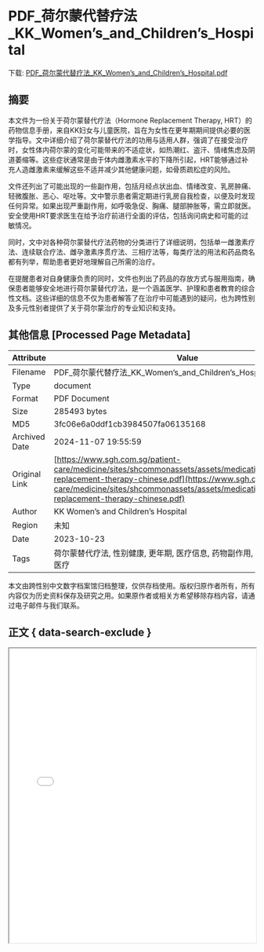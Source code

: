 # PDF_荷尔蒙代替疗法_KK_Women’s_and_Children’s_Hospital

<!-- tcd_download_link -->
下载: <a href="PDF_荷尔蒙代替疗法_KK_Women’s_and_Children’s_Hospital.pdf" download>PDF_荷尔蒙代替疗法_KK_Women’s_and_Children’s_Hospital.pdf</a>
<!-- tcd_download_link_end -->

## 摘要

<!-- tcd_abstract -->
本文件为一份关于荷尔蒙替代疗法（Hormone Replacement Therapy, HRT）的药物信息手册，来自KK妇女与儿童医院，旨在为女性在更年期期间提供必要的医学指导。文中详细介绍了荷尔蒙替代疗法的功用与适用人群，强调了在接受治疗时，女性体内荷尔蒙的变化可能带来的不适症状，如热潮红、盗汗、情绪焦虑及阴道萎缩等。这些症状通常是由于体内雌激素水平的下降所引起，HRT能够通过补充人造雌激素来缓解这些不适并减少其他健康问题，如骨质疏松症的风险。

文件还列出了可能出现的一些副作用，包括月经点状出血、情绪改变、乳房肿痛、轻微腹胀、恶心、呕吐等。文中警示患者需定期进行乳房自我检查，以便及时发现任何异常。如果出现严重副作用，如呼吸急促、胸痛、腿部肿胀等，需立即就医。安全使用HRT要求医生在给予治疗前进行全面的评估，包括询问病史和可能的过敏情况。

同时，文中对各种荷尔蒙替代疗法药物的分类进行了详细说明，包括单一雌激素疗法、连续联合疗法、雌孕激素序贯疗法、三相疗法等，每类疗法的用法和药品商名都有列举，帮助患者更好地理解自己所需的治疗。

在提醒患者对自身健康负责的同时，文件也列出了药品的存放方式与服用指南，确保患者能够安全地进行荷尔蒙替代疗法，是一个涵盖医学、护理和患者教育的综合性文档。这些详细的信息不仅为患者解答了在治疗中可能遇到的疑问，也为跨性别及多元性别者提供了关于荷尔蒙治疗的专业知识和支持。

<!-- tcd_abstract_end -->

## 其他信息 [Processed Page Metadata]

| Attribute       | Value                                  |
|-----------------|----------------------------------------|
| Filename        | PDF_荷尔蒙代替疗法_KK_Women’s_and_Children’s_Hospital.pdf                             |
| Type            | document                                 |
| Format          | PDF Document                               |
| Size            | 285493 bytes                           |
| MD5             | 3fc06e6a0ddf1cb3984507fa06135168                                  |
| Archived Date   | 2024-11-07 19:55:59                             |
| Original Link   | [https://www.sgh.com.sg/patient-care/medicine/sites/shcommonassets/assets/medication/pdf/hormone-replacement-therapy-chinese.pdf](https://www.sgh.com.sg/patient-care/medicine/sites/shcommonassets/assets/medication/pdf/hormone-replacement-therapy-chinese.pdf)                         |
| Author          | KK Women’s and Children’s Hospital                               |
| Region          | 未知                               |
| Date            | 2023-10-23                                 |
| Tags            | 荷尔蒙替代疗法, 性别健康, 更年期, 医疗信息, 药物副作用, 妇女健康, 跨性别医疗                                 |

本文由跨性别中文数字档案馆归档整理，仅供存档使用。版权归原作者所有，所有内容仅为历史资料保存及研究之用。如果原作者或相关方希望移除存档内容，请通过电子邮件与我们联系。

## 正文 { data-search-exclude }

<!-- tcd_main_text -->
<iframe src="../PDF_荷尔蒙代替疗法_KK_Women’s_and_Children’s_Hospital.pdf" width="100%" height="600px">
    <p>无法显示PDF，请下载查看。</p>
</iframe>
<!-- tcd_main_text_end -->

